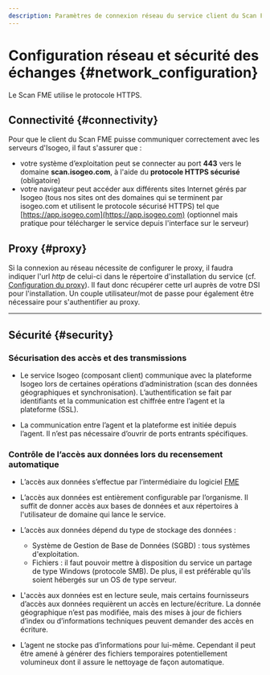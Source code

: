 ```yaml
---
description: Paramètres de connexion réseau du service client du Scan FME (Isogeo)
---
```


# Configuration réseau et sécurité des échanges {#network_configuration}

Le Scan FME utilise le protocole HTTPS.

## Connectivité {#connectivity}

Pour que le client du Scan FME puisse communiquer correctement avec les serveurs d'Isogeo, il faut s'assurer que :

* votre système d’exploitation peut se connecter au port **443** vers le domaine **scan.isogeo.com**, à l'aide du **protocole HTTPS sécurisé** (obligatoire)
* votre navigateur peut accéder aux différents sites Internet gérés par Isogeo (tous nos sites ont des domaines qui se terminent par isogeo.com et utilisent le protocole sécurisé HTTPS) tel que [https://app.isogeo.com](https://app.isogeo.com) (optionnel mais pratique pour télécharger le service depuis l'interface sur le serveur)

## Proxy {#proxy}

Si la connexion au réseau nécessite de configurer le proxy, il faudra indiquer l'url *http* de celui-ci dans le répertoire d'installation du service (cf. [Configuration du proxy](setup.html#config_proxy)). Il faut donc récupérer cette url auprès de votre DSI pour l'installation. Un couple utilisateur/mot de passe pour également être nécessaire pour s'authentifier au proxy.

<!-- Il faut vérifier auprès de vos éventuels pare-feu, proxy et fichiers hosts qu'ils autorisent bien les communications. Généralement vous obtiendrez ces informations auprès de votre service informatique. -->

----

## Sécurité {#security}

### Sécurisation des accès et des transmissions

* Le service Isogeo (composant client) communique avec la plateforme Isogeo lors de certaines opérations d’administration (scan des données géographiques et synchronisation). L’authentification se fait par identifiants et la communication est chiffrée entre l’agent et la plateforme (SSL).

* La communication entre l’agent et la plateforme est initiée depuis l’agent. Il n’est pas nécessaire d’ouvrir de ports entrants spécifiques.

### Contrôle de l’accès aux données lors du recensement automatique

* L’accès aux données s’effectue par l’intermédiaire du logiciel [FME](http://www.safe.com/fme/fme-technology/fme-desktop/overview/)

* L’accès aux données est entièrement configurable par l’organisme. Il suffit de donner accès aux bases de données et aux répertoires à l'utilisateur de domaine qui lance le service.

* L’accès aux données dépend du type de stockage des données :
  * Système de Gestion de Base de Données (SGBD) : tous systèmes d'exploitation.
  * Fichiers : il faut pouvoir mettre à disposition du service un partage de type Windows (protocole SMB). De plus, il est préférable qu'ils soient hébergés sur un OS de type serveur.

* L'accès aux données est en lecture seule, mais certains fournisseurs d’accès aux données requièrent un accès en lecture/écriture. La donnée géographique n’est pas modifiée, mais des mises à jour de fichiers d’index ou d’informations techniques peuvent demander des accès en écriture.

* L’agent ne stocke pas d’informations pour lui-même. Cependant il peut être amené à générer des fichiers temporaires potentiellement volumineux dont il assure le nettoyage de façon automatique.
